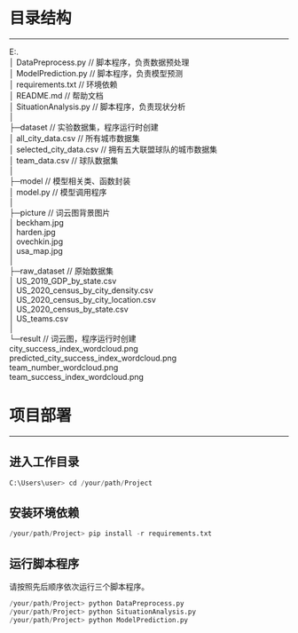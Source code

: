 # 目录结构

---

E:.<br />│  DataPreprocess.py                                         //  脚本程序，负责数据预处理<br />│  ModelPrediction.py                                       //  脚本程序，负责模型预测<br />│  requirements.txt                                            //  环境依赖<br />│  README.md                                                  //  帮助文档<br />│  SituationAnalysis.py                                      //  脚本程序，负责现状分析<br />│          <br />├─dataset                                                          //  实验数据集，程序运行时创建<br />│      all_city_data.csv                                         //  所有城市数据集<br />│      selected_city_data.csv                                //  拥有五大联盟球队的城市数据集<br />│      team_data.csv                                            //  球队数据集<br />│      <br />├─model                                                            //  模型相关类、函数封装<br />│      model.py                                                    //  模型调用程序<br />│      <br />├─picture                                                           //  词云图背景图片<br />│      beckham.jpg<br />│      harden.jpg<br />│      ovechkin.jpg<br />│      usa_map.jpg<br />│      <br />├─raw_dataset                                                   //  原始数据集<br />│      US_2019_GDP_by_state.csv<br />│      US_2020_census_by_city_density.csv<br />│      US_2020_census_by_city_location.csv<br />│      US_2020_census_by_state.csv<br />│      US_teams.csv<br />│      <br />└─result                                                             //  词云图，程序运行时创建<br />        city_success_index_wordcloud.png<br />        predicted_city_success_index_wordcloud.png<br />        team_number_wordcloud.png<br />        team_success_index_wordcloud.png
# 项目部署

---

## 进入工作目录
```python
C:\Users\user> cd /your/path/Project
```
## 安装环境依赖
```python
/your/path/Project> pip install -r requirements.txt
```
## 运行脚本程序
请按照先后顺序依次运行三个脚本程序。
```python
/your/path/Project> python DataPreprocess.py
/your/path/Project> python SituationAnalysis.py
/your/path/Project> python ModelPrediction.py
```
